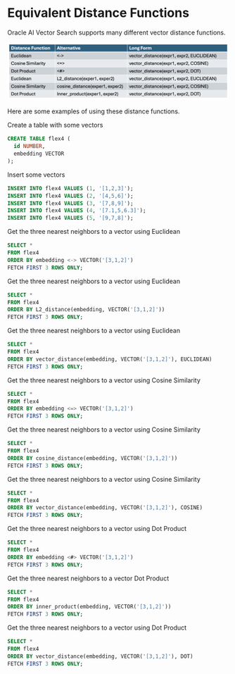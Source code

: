 # Equivalent Distance Functions

Oracle AI Vector Search supports many different vector distance functions.

<img src="images/alt_dist_fn.png" width="640" alt="Alternative Distance Functions"/>

Here are some examples of using these distance functions.

Create a table with some vectors

```SQL
CREATE TABLE flex4 (
  id NUMBER,
  embedding VECTOR
);
```
  
Insert some vectors

```SQL
INSERT INTO flex4 VALUES (1, '[1,2,3]');
INSERT INTO flex4 VALUES (2, '[4,5,6]');
INSERT INTO flex4 VALUES (3, '[7,8,9]');
INSERT INTO flex4 VALUES (4, '[7.1,5,6.3]');
INSERT INTO flex4 VALUES (5, '[9,7,8]');
```

Get the three nearest neighbors to a vector using Euclidean

```SQL
SELECT *
FROM flex4
ORDER BY embedding <-> VECTOR('[3,1,2]')
FETCH FIRST 3 ROWS ONLY;
```

Get the three nearest neighbors to a vector using Euclidean

```SQL
SELECT *
FROM flex4
ORDER BY L2_distance(embedding, VECTOR('[3,1,2]'))
FETCH FIRST 3 ROWS ONLY;
```

Get the three nearest neighbors to a vector using Euclidean

```SQL
SELECT *
FROM flex4
ORDER BY vector_distance(embedding, VECTOR('[3,1,2]'), EUCLIDEAN)
FETCH FIRST 3 ROWS ONLY;
```


Get the three nearest neighbors to a vector using Cosine Similarity

```SQL
SELECT *
FROM flex4
ORDER BY embedding <=> VECTOR('[3,1,2]')
FETCH FIRST 3 ROWS ONLY;
```

Get the three nearest neighbors to a vector using Cosine Similarity

```SQL
SELECT *
FROM flex4
ORDER BY cosine_distance(embedding, VECTOR('[3,1,2]'))
FETCH FIRST 3 ROWS ONLY;
```

Get the three nearest neighbors to a vector using Cosine Similarity

```SQL
SELECT *
FROM flex4
ORDER BY vector_distance(embedding, VECTOR('[3,1,2]'), COSINE)
FETCH FIRST 3 ROWS ONLY;
```

Get the three nearest neighbors to a vector using Dot Product

```SQL
SELECT *
FROM flex4
ORDER BY embedding <#> VECTOR('[3,1,2]')
FETCH FIRST 3 ROWS ONLY;
```

Get the three nearest neighbors to a vector Dot Product

```SQL
SELECT *
FROM flex4
ORDER BY inner_product(embedding, VECTOR('[3,1,2]'))
FETCH FIRST 3 ROWS ONLY;
```

Get the three nearest neighbors to a vector using Dot Product

```SQL
SELECT *
FROM flex4
ORDER BY vector_distance(embedding, VECTOR('[3,1,2]'), DOT)
FETCH FIRST 3 ROWS ONLY;
```
